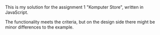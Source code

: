 This is my solution for the assignment 1 "Komputer Store", written in JavaScript.

The functionality meets the criteria, but on the design side there might be minor differences to the example.

